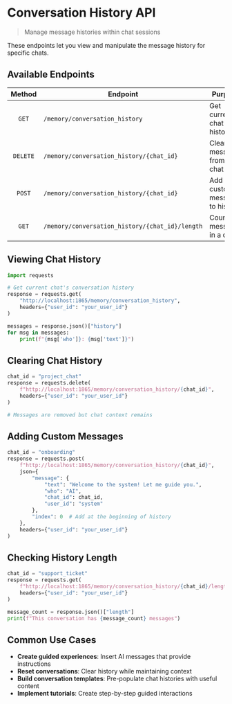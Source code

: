 # Conversation History API

> Manage message histories within chat sessions

These endpoints let you view and manipulate the message history for specific chats.

## Available Endpoints

| Method | Endpoint | Purpose |
|:------:|----------|---------|
| `GET` | `/memory/conversation_history` | Get current chat history |
| `DELETE` | `/memory/conversation_history/{chat_id}` | Clear messages from a chat |
| `POST` | `/memory/conversation_history/{chat_id}` | Add custom messages to history |
| `GET` | `/memory/conversation_history/{chat_id}/length` | Count messages in a chat |

## Viewing Chat History

```python
import requests

# Get current chat's conversation history
response = requests.get(
    "http://localhost:1865/memory/conversation_history",
    headers={"user_id": "your_user_id"}
)

messages = response.json()["history"]
for msg in messages:
    print(f"{msg['who']}: {msg['text']}")
```

## Clearing Chat History

```python
chat_id = "project_chat"
response = requests.delete(
    f"http://localhost:1865/memory/conversation_history/{chat_id}",
    headers={"user_id": "your_user_id"}
)

# Messages are removed but chat context remains
```

## Adding Custom Messages

```python
chat_id = "onboarding"
response = requests.post(
    f"http://localhost:1865/memory/conversation_history/{chat_id}",
    json={
        "message": {
            "text": "Welcome to the system! Let me guide you.",
            "who": "AI",
            "chat_id": chat_id,
            "user_id": "system"
        },
        "index": 0  # Add at the beginning of history
    },
    headers={"user_id": "your_user_id"}
)
```

## Checking History Length

```python
chat_id = "support_ticket"
response = requests.get(
    f"http://localhost:1865/memory/conversation_history/{chat_id}/length",
    headers={"user_id": "your_user_id"}
)

message_count = response.json()["length"]
print(f"This conversation has {message_count} messages")
```

## Common Use Cases

- **Create guided experiences**: Insert AI messages that provide instructions
- **Reset conversations**: Clear history while maintaining context
- **Build conversation templates**: Pre-populate chat histories with useful content
- **Implement tutorials**: Create step-by-step guided interactions
